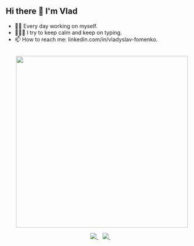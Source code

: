 ## Hi there 👋 I'm Vlad
- 😵‍💫 Every day working on myself.
- 🧑🏻‍💻 I try to keep calm and keep on typing.
- 📫 How to reach me: linkedin.com/in/vladyslav-fomenko. 
##
<p align='center'>
  <a href="#"><img src="https://github-readme-stats.vercel.app/api?username=still-me&show_icons=true&count_private=true&theme=dark" width="450"></a>
</p>
<p align='center'>
  
  <a href="https://www.linkedin.com/in/vladyslav-fomenko/">
    <img src="https://img.shields.io/badge/linkedin-%230077B5.svg?&style=for-the-badge&logo=linkedin&logoColor=white" />
  </a>&nbsp;&nbsp;
  <a href="malito:fomenkovlad93@gmail.com">
    <img src="https://img.shields.io/badge/Gmail-D14836?style=for-the-badge&logo=gmail&logoColor=white" />        
  </a>&nbsp;&nbsp;
  
</p>
